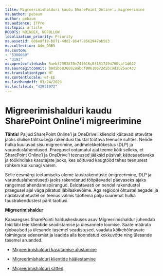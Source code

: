 ```yaml
---
title: Migreerimishalduri kaudu SharePoint Online’i migreerimine
ms.author: pebaum
author: pebaum
ms.audience: ITPro
ms.topic: article
ROBOTS: NOINDEX, NOFOLLOW
localization_priority: Priority
ms.assetid: 686e8f18-b871-4dd2-864f-8562947ab583
ms.collection: Adm_O365
ms.custom:
- "5300030"
- "3192"
ms.openlocfilehash: 5aebf7903670e74f616c8f151749d760caf1d642
ms.sourcegitcommit: b0d5b68366028abcf08610672d5bc9d3b25ac433
ms.translationtype: HT
ms.contentlocale: et-EE
ms.lasthandoff: 03/24/2020
ms.locfileid: "42931972"
---
```

# <a name="migrating-to-sharepoint-online-via-migration-manager"></a>Migreerimishalduri kaudu SharePoint Online’i migreerimine

**Tähtis**! Paljud SharePoint Online’i ja OneDrive’i kliendid käitavad ettevõtte jaoks olulise tähtsusega rakendusi taustal töötava teenuse suhtes. Nende hulka kuuluvad sisu migreerimine, andmelekketõkestus (DLP) ja varunduslahendused. Praegusel ootamatul ajal teeme kõik selleks, et SharePoint Online’i ja OneDrive’i teenused jääksid püsivalt kättesaadavaks ja töökindlaks kasutajate jaoks, kes sõltuvad kaugtööd tehes teenusest rohkem kui kunagi varem.

Selle eesmärgi toetamiseks oleme taustrakenduste (migreerimine, DLP ja varunduslahendused) jaoks rakendanud tööpäevadel päevaseks ajaks rangemad ahendamispiirangud. Eeldatavasti on nendel rakendustel praegusel ajal väga piiratud läbilaskevõime. Aga regiooni õhtustel aegadel ja nädalavahetustel on teenus valmis töötlema palju suuremat hulka taustrakendustest pärit taotlusi.

**Migreerimishaldur**

Kaasaegses SharePointi halduskeskuses asuv Migreerimishaldur juhendab teid läbi teie klientide seadistamise ja ülesannete loomise. Saate määrata globaalsed ja ülesande tasemel seadistused, vaadata kõikehõlmavate toimingute edenemist ja laadida alla koondatud kokkuvõtte ning ülesande tasemel aruanded.

- [Migreerimishalduri kasutamise alustamine](https://docs.microsoft.com/sharepointmigration/mm-get-started)

- [Migreerimishalduri klientide häälestamine](https://docs.microsoft.com/sharepointmigration/mm-setup-clients)

- [Migreerimishalduri sätted](https://docs.microsoft.com/sharepointmigration/mm-settings)
